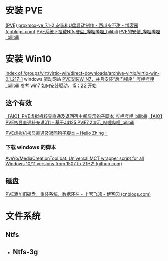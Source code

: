 # 安装 PVE
[(PVE) proxmox-ve_7.1-2 安装和U盘启动制作 - 西瓜皮不甜 - 博客园 (cnblogs.com)](https://www.cnblogs.com/Jieth/p/16182091.html)
[PVE系统下挂载Ntfs硬盘_哔哩哔哩_bilibili](https://www.bilibili.com/video/BV1th411X7cq/?ivk_sa=1024320u&vd_source=f6f37c6b90a47159317abf5341571133)
[PVE的安装_哔哩哔哩_bilibili](https://www.bilibili.com/video/BV1ik4y117wW/?p=1&vd_source=f6f37c6b90a47159317abf5341571133)

# 安装 Win10
[Index of /groups/virt/virtio-win/direct-downloads/archive-virtio/virtio-win-0.1.217-1](https://fedorapeople.org/groups/virt/virtio-win/direct-downloads/archive-virtio/virtio-win-0.1.217-1/)
	windows 驱动网站
[PVE安装WIN7，并且安装”后门程序"_哔哩哔哩_bilibili](https://www.bilibili.com/video/BV1ik4y117wW/?p=3&vd_source=f6f37c6b90a47159317abf5341571133)
	参考 win7 如何安装驱动，15：22 开始
## 这个有效
[【AIO】PVE虚拟机核显直通及返回宿主机显示钩子脚本_哔哩哔哩_bilibili](https://www.bilibili.com/video/BV1oT41137CU/?spm_id_from=333.788&vd_source=f6f37c6b90a47159317abf5341571133)
[【AIO】PVE核显直通补充说明1 - 基于J4125 PVE7.2演示_哔哩哔哩_bilibili](https://www.bilibili.com/video/BV1dW4y1U7Rc/?spm_id_from=333.788&vd_source=f6f37c6b90a47159317abf5341571133)

[PVE虚拟机核显直通及返回钩子脚本 – Hello Zhing！](https://zhing.fun/pve_igpupt/)

### 下载 windows 的脚本
[AveYo/MediaCreationTool.bat: Universal MCT wrapper script for all Windows 10/11 versions from 1507 to 21H2! (github.com)](https://github.com/AveYo/MediaCreationTool.bat)

## 磁盘
[PVE添加旧磁盘，重装系统，数据还在 - 上官飞鸿 - 博客园 (cnblogs.com)](https://www.cnblogs.com/jackadam/p/16148414.html)
# 文件系统
## Ntfs
- Ntfs-3g
	- 